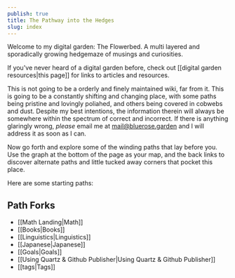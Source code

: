 ```yaml
---  
publish: true  
title: The Pathway into the Hedges  
slug: index  
---  
```

  
Welcome to my digital garden: The Flowerbed. A multi layered and sporadically growing hedgemaze of musings and curiosities.  
  
If you've never heard of a digital garden before, check out [[digital garden resources|this page]] for links to articles and resources.  
  
This is not going to be a orderly and finely maintained wiki, far from it. This is going to be a constantly shifting and changing place, with some paths being pristine and lovingly poliahed, and others being covered in cobwebs and dust. Despite my best intentions, the information therein will always be somewhere within the spectrum of correct and incorrect. If there is anything glaringly wrong, *please* email me at [mail@bluerose.garden](mailto:mail@bluerose.garden) and I will address it as soon as I can.  
  
Now go forth and explore some of the winding paths that lay before you. Use the graph at the bottom of the page as your map, and the back links to discover alternate paths and little tucked away corners that pocket this place.  
  
  
  
Here are some starting paths:  
  
## Path Forks  
- [[Math Landing|Math]]  
- [[Books|Books]]  
- [[Linguistics|Linguistics]]  
- [[Japanese|Japanese]]  
- [[Goals|Goals]]  
- [[Using Quartz & Github Publisher|Using Quartz & Github Publisher]]  
- [[tags|Tags]]  
